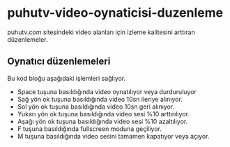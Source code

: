 # puhutv-video-oynaticisi-duzenleme
puhutv.com sitesindeki video alanları için izleme kalitesini arttıran düzenlemeler.

## Oynatıcı düzenlemeleri
Bu kod bloğu aşağıdaki işlemleri sağlıyor.

- Space tuşuna basıldığında video oynatılıyor veya durduruluyor
- Sağ yön ok tuşuna basıldığında video 10sn ileriye alınıyor.
- Sol yön ok tuşuna basıldığında video 10sn geri alınıyor.
- Yukarı yön ok tuşuna basıldığında video sesi %10 arttırılıyor.
- Aşağı yön ok tuşuna basıldığında video sesi %10 azaltılıyor.
- F tuşuna basıldığında fullscreen moduna geçiliyor.
- M tuşuna basıldığında video sesini tamamen kapatıyor veya açıyor.

